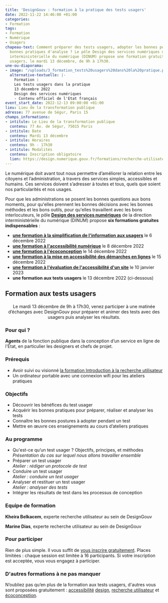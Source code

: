 ```yaml
---
title: 'DesignGouv : formation à la pratique des tests usagers'
date: 2022-11-22 14:46:00 +01:00
categories:
- Formation
tags:
- Formation
- Numérique
- Usagers
chapeau-text: Comment préparer des tests usagers, adopter les bonnes postures et les
  bonnes pratiques d'analyse ? Le pôle Design des services numériques de la direction
  interministérielle du numérique (DINUM) propose une formation gratuite aux tests
  usagers, le mardi 13 décembre, de 9h à 17h30.
une-ou-diaporama:
- image: "/uploads/3_formation_tests%20usagers%20dans%20la%20pratique.png"
  alternative-textuelle: |-
    Formation :
    Les tests usagers dans la pratique
    13 décembre 2022
    Design des services numériques
    - Contenu officiel de l'Etat français
event_start_date: 2022-12-13 09:00:00 +01:00
lieu: Lieu de la transformation publique
adresse: 77 avenue de Ségur, Paris 15
champs_informations:
- intitule: Le Lieu de la transformation publique
  contenu: 77 Av. de Ségur, 75015 Paris
- intitule: Date
  contenu: Mardi 13 décembre
- intitule: Horaires
  contenu: 9h - 17h30
- intitule: Modalités
  contenu: Inscription obligatoire
  lien: https://design.numerique.gouv.fr/formations/recherche-utilisateur/atelier-test-usager/
---
```


Le numérique doit avant tout nous permettre d’améliorer la relation entre les citoyens et l’administration, à travers des services simples, accessibles et humains. Ces services doivent s’adresser à toutes et tous, quels que soient nos particularités et nos usages.

Pour que les administrations se posent les bonnes questions aux bons moments, pour qu'elles prennent les bonnes décisions avec les bonnes méthodes et les bons outils, pour qu'elles travaillent avec les bons interlocuteurs, le pôle [**Design des services numériques**](https://design.numerique.gouv.fr/ "Design des services numériques - Lien externe") de la direction interministérielle du numérique (DINUM) propose **six formations gratuites indispensables** : 
* **[une formation à la simplification de l'information aux usagers](https://www.numerique.gouv.fr/agenda/designgouv-formation-simplification-langage-demarches/)** le 6 décembre 2022
* **[une formation à l'accessibilité numérique](https://www.numerique.gouv.fr/agenda/designgouv-formation-accessibilite-numerique-2022/)** le 8 décembre 2022
* **[une formation à l'écoconception](https://www.numerique.gouv.fr/agenda/designgouv-formation-ecoconception-2022/)** le 14 décembre 2022
* **[une formation à la mise en accessibilité des démarches en lignes](https://www.numerique.gouv.fr/agenda/designgouv-formation-accessibilite-demarches-2022/)** le 15 décembre 2022
* **[une formation à l'évaluation de l'accessibilité d'un site](https://www.numerique.gouv.fr/agenda/designgouv-formation-evaluation-accessibilite/)** le 10 janvier 2023
* **une formation aux tests usagers** le 13 décembre 2022 (ci-dessous)

<h2 class="text-center">Formation aux tests usagers</h2>
<div class="encadre"> <p style="margin-top: 20px; text-align:center;">Le mardi 13 décembre de 9h à 17h30, venez participer à une matinée d’échanges avec DesignGouv pour préparer et animer des tests avec des usagers puis analyser les résultats.</p> </div>

<h3 class="h2">Pour qui ?</h3>

**Agents** de la fonction publique dans la conception d’un service en ligne de l'État, en particulier les designers et chefs de projet.

<h3 class="h2">Prérequis</h3>

* Avoir suivi ou visionné [la formation Introduction à la recherche utilisateur](https://design.numerique.gouv.fr/formations/recherche-utilisateur/introduction-recherche-utilisateur/)
* Un ordinateur portable avec une connexion wifi pour les ateliers pratiques

<h3 class="h2">Objectifs</h3>

* Découvrir les bénéfices du test usager
* Acquérir les bonnes pratiques pour préparer, réaliser et analyser les tests
* Connaître les bonnes postures à adopter pendant un test
* Mettre en œuvre ces enseignements au cours d’ateliers pratiques

<h3 class="h2">Au programme</h3>

* Qu'est-ce qu’un test usager ? Objectifs, principes, et méthodes
<br>*Présentation du cas sur lequel nous allons travailler ensemble*
* Préparer un test usager
<br>*Atelier : rédiger un protocole de test*
* Conduire un test usager
<br>*Atelier : conduire un test usager*
* Analyser et restituer un test usager
<br>*Atelier : analyser des tests*
* Intégrer les résultats de test dans les processus de conception

<h3 class="h2">Equipe de formation</h3>

**Kheira Belkacem**, experte recherche utilisateur au sein de DesignGouv

**Marine Dias**, experte recherche utilisateur au sein de DesignGouv

<h3 class="h2">Pour participer</h3>

Rien de plus simple. Il vous suffit de [vous inscrire gratuitement](https://design.numerique.gouv.fr/formations/accessibilite/atelier-accessibilite-designer/). Places limitées : chaque session est limitée à 16 participants. Si votre inscription est acceptée, vous vous engagez à participer.

<div class="encadre noir"> <h3>D'autres formations à ne pas manquer</h3> <p>N’oubliez pas qu’en plus de la formation aux tests usagers, d'autres vous sont proposées gratuitement : <a href="https://design.numerique.gouv.fr/formations/accessibilite/">accessibilité</a> <a href="https://design.numerique.gouv.fr/formations/design/">design</a>, <a href="https://design.numerique.gouv.fr/formations/recherche-utilisateur/">recherche utilisateur</a> et <a href="https://design.numerique.gouv.fr/formations/ecoconception/">écoconception</a>.</p> </div>